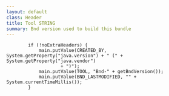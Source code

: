 ```yaml
---
layout: default
class: Header
title: Tool STRING
summary: Bnd version used to build this bundle 
---
```


			if (!noExtraHeaders) {
				main.putValue(CREATED_BY, System.getProperty("java.version") + " (" + System.getProperty("java.vendor")
						+ ")");
				main.putValue(TOOL, "Bnd-" + getBndVersion());
				main.putValue(BND_LASTMODIFIED, "" + System.currentTimeMillis());
			}

